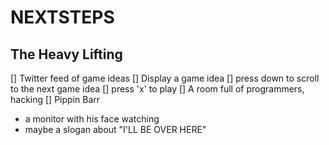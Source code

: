 NEXTSTEPS
=========

The Heavy Lifting
-----------------

[] Twitter feed of game ideas
   [] Display a game idea
   [] press down to scroll to the next game idea
   [] press 'x' to play
[] A room full of programmers, hacking
[] Pippin Barr
   - a monitor with his face watching
   - maybe a slogan about "I'LL BE OVER HERE"
